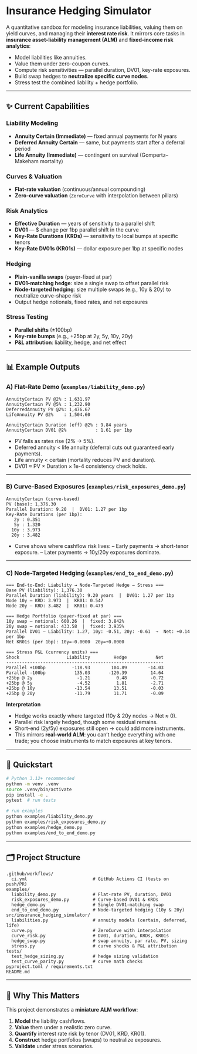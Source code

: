 # Insurance Hedging Simulator

A quantitative sandbox for modeling insurance liabilities, valuing them on yield curves, and managing their **interest rate risk**.
It mirrors core tasks in **insurance asset-liability management (ALM)** and **fixed-income risk analytics**:

* Model liabilities like annuities.
* Value them under zero-coupon curves.
* Compute risk sensitivities — parallel duration, DV01, key-rate exposures.
* Build swap hedges to **neutralize specific curve nodes**.
* Stress test the combined liability + hedge portfolio.

---

## ✨ Current Capabilities

### Liability Modeling

* **Annuity Certain (Immediate)** — fixed annual payments for N years
* **Deferred Annuity Certain** — same, but payments start after a deferral period
* **Life Annuity (Immediate)** — contingent on survival (Gompertz–Makeham mortality)

### Curves & Valuation

* **Flat-rate valuation** (continuous/annual compounding)
* **Zero-curve valuation** (`ZeroCurve` with interpolation between pillars)

### Risk Analytics

* **Effective Duration** — years of sensitivity to a parallel shift
* **DV01** — \$ change per 1bp parallel shift in the curve
* **Key-Rate Durations (KRDs)** — sensitivity to local bumps at specific tenors
* **Key-Rate DV01s (KR01s)** — dollar exposure per 1bp at specific nodes

### Hedging

* **Plain-vanilla swaps** (payer-fixed at par)
* **DV01-matching hedge**: size a single swap to offset parallel risk
* **Node-targeted hedging**: size multiple swaps (e.g., 10y & 20y) to neutralize curve-shape risk
* Output hedge notionals, fixed rates, and net exposures

### Stress Testing

* **Parallel shifts** (±100bp)
* **Key-rate bumps** (e.g., +25bp at 2y, 5y, 10y, 20y)
* **P\&L attribution**: liability, hedge, and net effect

---

## 📊 Example Outputs

### A) Flat-Rate Demo (`examples/liability_demo.py`)

```text
AnnuityCertain PV @2% : 1,631.97
AnnuityCertain PV @5% : 1,232.90
DeferredAnnuity PV @2%: 1,476.67
LifeAnnuity PV @2%    : 1,504.60

AnnuityCertain Duration (eff) @2% : 9.84 years
AnnuityCertain DV01 @2%           : 1.61 per 1bp
```

* PV falls as rates rise (2% → 5%).
* Deferred annuity < life annuity (deferral cuts out guaranteed early payments).
* Life annuity < certain (mortality reduces PV and duration).
* DV01 ≈ PV × Duration × 1e-4 consistency check holds.

---

### B) Curve-Based Exposures (`examples/risk_exposures_demo.py`)

```text
AnnuityCertain (curve-based)
PV (base): 1,376.30
Parallel Duration: 9.20  |  DV01: 1.27 per 1bp
Key-Rate Durations (per 1bp):
   2y : 0.351
   5y : 1.320
  10y : 3.973
  20y : 3.482
```

* Curve shows where cashflow risk lives:
  – Early payments → short-tenor exposure.
  – Later payments → 10y/20y exposures dominate.

---

### C) Node-Targeted Hedging (`examples/end_to_end_demo.py`)

```text
=== End-to-End: Liability → Node-Targeted Hedge → Stress ===
Base PV (liability): 1,376.30
Parallel Duration (liability): 9.20 years  |  DV01: 1.27 per 1bp
Node 10y — KRD: 3.973  |  KR01: 0.547
Node 20y — KRD: 3.482  |  KR01: 0.479

=== Hedge Portfolio (payer-fixed at par) ===
10y swap — notional: 600.26  |  fixed: 3.842%
20y swap — notional: 433.58  |  fixed: 3.935%
Parallel DV01 — Liability: 1.27, 10y: -0.51, 20y: -0.61  →  Net: +0.14 per 1bp
Net KR01s (per 1bp): 10y=-0.0000  20y=+0.0000

=== Stress P&L (currency units) ===
Shock                  Liability         Hedge           Net
------------------------------------------------------------
Parallel +100bp          -118.93        104.89        -14.03
Parallel -100bp           135.03       -120.39         14.64
+25bp @ 2y                 -1.21          0.48         -0.72
+25bp @ 5y                 -4.52          1.81         -2.71
+25bp @ 10y               -13.54         13.51         -0.03
+25bp @ 20y               -11.79         11.71         -0.09
```

**Interpretation**

* Hedge works exactly where targeted (10y & 20y nodes → Net ≈ 0).
* Parallel risk largely hedged, though some residual remains.
* Short-end (2y/5y) exposures still open → could add more instruments.
* This mirrors **real-world ALM**: you can’t hedge everything with one trade; you choose instruments to match exposures at key tenors.

---

## 🧪 Quickstart

```bash
# Python 3.12+ recommended
python -m venv .venv
source .venv/bin/activate
pip install -e .
pytest  # run tests

# run examples
python examples/liability_demo.py
python examples/risk_exposures_demo.py
python examples/hedge_demo.py
python examples/end_to_end_demo.py
```

---

## 🗂️ Project Structure

```
.github/workflows/
  ci.yml                         # GitHub Actions CI (tests on push/PR)
examples/
  liability_demo.py              # Flat-rate PV, duration, DV01
  risk_exposures_demo.py         # Curve-based DV01 & KRDs
  hedge_demo.py                  # Single DV01-matching swap
  end_to_end_demo.py             # Node-targeted hedging (10y & 20y)
src/insurance_hedging_simulator/
  liabilities.py                 # annuity models (certain, deferred, life)
  curve.py                       # ZeroCurve with interpolation
  curve_risk.py                  # DV01, duration, KRDs, KR01s
  hedge_swap.py                  # swap annuity, par rate, PV, sizing
  stress.py                      # curve shocks & P&L attribution
tests/
  test_hedge_sizing.py           # hedge sizing validation
  test_curve_parity.py           # curve math checks
pyproject.toml / requirements.txt
README.md
```

---

## 🎯 Why This Matters

This project demonstrates a **miniature ALM workflow**:

1. **Model** the liability cashflows.
2. **Value** them under a realistic zero curve.
3. **Quantify** interest rate risk by tenor (DV01, KRD, KR01).
4. **Construct** hedge portfolios (swaps) to neutralize exposures.
5. **Validate** under stress scenarios.